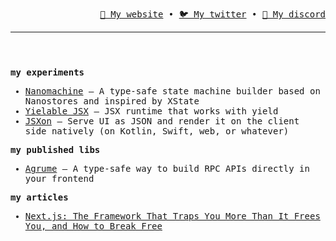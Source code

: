 <header>
  <p align="right">
    <samp>
      <a href="https://arthurfontaine.fr">🔗 My website</a> •
      <a href="https://twitter.com/voithure">🐦 My twitter</a> •
      <a href="https://discord.com/users/570841288308686848">💬 My discord</a>
    </samp>
  </p>

  ---
  
</header>

<samp>

  **my experiments**

  - [Nanomachine](https://gist.github.com/arthur-fontaine/608a6e04d4e600779be2a3b8f89bd11c) — A type-safe state machine builder based on Nanostores and inspired by XState
  - [Yielable JSX](https://github.com/arthur-fontaine/yieldable-jsx) — JSX runtime that works with yield
  - [JSXon](https://github.com/arthur-fontaine/jsxon) — Serve UI as JSON and render it on the client side natively (on Kotlin, Swift, web, or whatever)

  **my published libs**

  - [Agrume](https://github.com/arthur-fontaine/agrume) — A type-safe way to build RPC APIs directly in your frontend

  **my articles**

  - [Next.js: The Framework That Traps You More Than It Frees You, and How to Break Free](https://www.arthurfontaine.fr/blog/nextjs-is-bad)

</samp>
